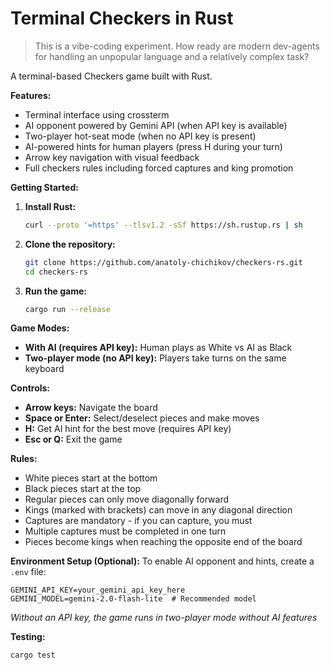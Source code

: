 # Terminal Checkers in Rust

> This is a vibe-coding experiment. 
> How ready are modern dev-agents for handling an unpopular language and a relatively complex task?

A terminal-based Checkers game built with Rust.

**Features:**
- Terminal interface using crossterm
- AI opponent powered by Gemini API (when API key is available)
- Two-player hot-seat mode (when no API key is present)
- AI-powered hints for human players (press H during your turn)
- Arrow key navigation with visual feedback
- Full checkers rules including forced captures and king promotion

**Getting Started:**

1. **Install Rust:**
   ```bash
   curl --proto '=https' --tlsv1.2 -sSf https://sh.rustup.rs | sh
   ```
   
2. **Clone the repository:**
   ```bash
   git clone https://github.com/anatoly-chichikov/checkers-rs.git
   cd checkers-rs
   ```
   
3. **Run the game:**
   ```bash
   cargo run --release
   ```

**Game Modes:**
- **With AI (requires API key):** Human plays as White vs AI as Black
- **Two-player mode (no API key):** Players take turns on the same keyboard

**Controls:**
- **Arrow keys:** Navigate the board
- **Space or Enter:** Select/deselect pieces and make moves
- **H:** Get AI hint for the best move (requires API key)
- **Esc or Q:** Exit the game

**Rules:**
- White pieces start at the bottom
- Black pieces start at the top
- Regular pieces can only move diagonally forward
- Kings (marked with brackets) can move in any diagonal direction
- Captures are mandatory - if you can capture, you must
- Multiple captures must be completed in one turn
- Pieces become kings when reaching the opposite end of the board

**Environment Setup (Optional):**
To enable AI opponent and hints, create a `.env` file:
```env
GEMINI_API_KEY=your_gemini_api_key_here
GEMINI_MODEL=gemini-2.0-flash-lite  # Recommended model
```
*Without an API key, the game runs in two-player mode without AI features*

**Testing:**
```bash
cargo test
```